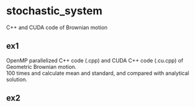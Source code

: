 # stochastic_system
C++ and CUDA code of Brownian motion

## ex1 ##
OpenMP parallelized C++ code (.cpp) and CUDA C++ code (.cu.cpp) of Geometric Brownian motion. \
100 times and calculate mean and standard, and compared with analytical solution. 

## ex2 ##
